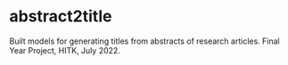 # abstract2title
Built models for generating titles from abstracts of research articles. Final Year Project, HITK, July 2022.
